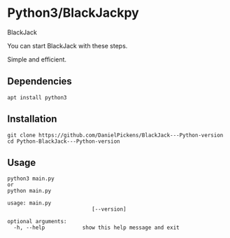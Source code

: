 # Python3/BlackJackpy



BlackJack

You can start BlackJack with these steps.

Simple and efficient.

## Dependencies
```
apt install python3
```

## Installation

```
git clone https://github.com/DanielPickens/BlackJack---Python-version
cd Python-BlackJack---Python-version
```

## Usage

```
python3 main.py
or
python main.py
```
```
usage: main.py 
                           [--version]

optional arguments:
  -h, --help            show this help message and exit
  
```


